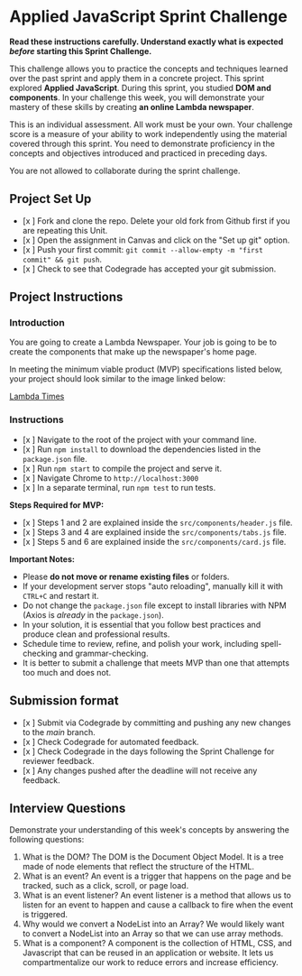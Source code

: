# Applied JavaScript Sprint Challenge

**Read these instructions carefully. Understand exactly what is expected _before_ starting this Sprint Challenge.**

This challenge allows you to practice the concepts and techniques learned over the past sprint and apply them in a concrete project. This sprint explored **Applied JavaScript**. During this sprint, you studied **DOM and components**. In your challenge this week, you will demonstrate your mastery of these skills by creating **an online Lambda newspaper**.

This is an individual assessment. All work must be your own. Your challenge score is a measure of your ability to work independently using the material covered through this sprint. You need to demonstrate proficiency in the concepts and objectives introduced and practiced in preceding days.

You are not allowed to collaborate during the sprint challenge.

## Project Set Up

- [x ] Fork and clone the repo. Delete your old fork from Github first if you are repeating this Unit.
- [x ] Open the assignment in Canvas and click on the "Set up git" option.
- [x ] Push your first commit: `git commit --allow-empty -m "first commit" && git push`.
- [x ] Check to see that Codegrade has accepted your git submission.

## Project Instructions

### Introduction

You are going to create a Lambda Newspaper. Your job is going to be to create the components that make up the newspaper's home page.

In meeting the minimum viable product (MVP) specifications listed below, your project should look similar to the image linked below:

[Lambda Times](https://tk-assets.lambdaschool.com/cac4803c-6e8f-4846-be0e-b20d82a34a73_lambda-times.png)

### Instructions

- [x ] Navigate to the root of the project with your command line.
- [x ] Run `npm install` to download the dependencies listed in the `package.json` file.
- [x ] Run `npm start` to compile the project and serve it.
- [x ] Navigate Chrome to `http://localhost:3000`
- [x ] In a separate terminal, run `npm test` to run tests.

**Steps Required for MVP:**

- [x ] Steps 1 and 2 are explained inside the `src/components/header.js` file.
- [x ] Steps 3 and 4 are explained inside the `src/components/tabs.js` file.
- [x ] Steps 5 and 6 are explained inside the `src/components/card.js` file.

**Important Notes:**

- Please **do not move or rename existing files** or folders.
- If your development server stops "auto reloading", manually kill it with `CTRL+C` and restart it.
- Do not change the `package.json` file except to install libraries with NPM (Axios is _already_ in the `package.json`).
- In your solution, it is essential that you follow best practices and produce clean and professional results.
- Schedule time to review, refine, and polish your work, including spell-checking and grammar-checking.
- It is better to submit a challenge that meets MVP than one that attempts too much and does not.

## Submission format

- [x ] Submit via Codegrade by committing and pushing any new changes to the *main* branch.
- [x ] Check Codegrade for automated feedback.
- [x ] Check Codegrade in the days following the Sprint Challenge for reviewer feedback.
- [x ] Any changes pushed after the deadline will not receive any feedback.

## Interview Questions

Demonstrate your understanding of this week's concepts by answering the following questions:

1. What is the DOM?
    The DOM is the Document Object Model. It is a tree made of node elements that reflect the structure of the HTML.
2. What is an event?
    An event is a trigger that happens on the page and be tracked, such as a click, scroll, or page load.  
3. What is an event listener?
    An event listener is a method that allows us to listen for an event to happen and cause a callback to fire when the event is triggered. 
4. Why would we convert a NodeList into an Array?
    We would likely want to convert a NodeList into an Array so that we can use array methods.
5. What is a component?
    A component is the collection of HTML, CSS, and Javascript that can be reused in an application or website. It lets us compartmentalize our work to reduce errors and increase efficiency.
